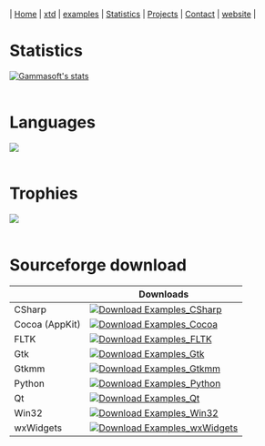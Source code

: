 | [Home](README.md) | [xtd](https://github.com/gammasoft71/xtd) | [examples](https://github.com/gammasoft71/examples) | [Statistics](statistics.md) | [Projects](https://sourceforge.net/u/gammasoft71) | [Contact](contact.md) | [website](https://gammasoft71.wixsite.com/gammasoft) |

# Statistics

<a href="https://github.com/gammasoft71">
  <img align="center" src="https://github-readme-stats.vercel.app/api?username=gammasoft71&show_icons=true&include_all_commits=true&show_icons=true&title_color=fff&icon_color=79ff97&text_color=9f9f9f&bg_color=151515" alt="Gammasoft's stats" />
</a>
<br><br>

# Languages

<a href="https://github.com/gammasoft71?tab=repositories">
  <img align="center" src="https://github-readme-stats.vercel.app/api/top-langs/?username=gammasoft71&layout=compact&show_icons=true&title_color=fff&icon_color=79ff97&text_color=9f9f9f&bg_color=151515" />
</a>
<br><br>

# Trophies

<a href="https://github.com/ryo-ma/github-profile-trophy">
  <img align="left" src="https://github-profile-trophy.vercel.app/?username=gammasoft71&theme=gruvbox" />
</a>
<br><br>

# Sourceforge download

|                | Downloads                                                                                                                                                               |
|----------------|-------------------------------------------------------------------------------------------------------------------------------------------------------------------------|
| CSharp         | [![Download Examples_CSharp](https://img.shields.io/sourceforge/dt/csharpexample.svg)](https://sourceforge.net/projects/csharpexample/files/latest/download)            |
| Cocoa (AppKit) | [![Download Examples_Cocoa](https://img.shields.io/sourceforge/dt/objectivecexamples.svg)](https://sourceforge.net/projects/objectivecexamples/files/latest/download)   |
| FLTK           | [![Download Examples_FLTK](https://img.shields.io/sourceforge/dt/fltkexamples.svg)](https://sourceforge.net/projects/fltkexamples/files/latest/download)                |
| Gtk            | [![Download Examples_Gtk](https://img.shields.io/sourceforge/dt/gtkexamples.svg)](https://sourceforge.net/projects/gtkexamples/files/latest/download)                   |
| Gtkmm          | [![Download Examples_Gtkmm](https://img.shields.io/sourceforge/dt/gtkmmexamples.svg)](https://sourceforge.net/projects/gtkmmexamples/files/latest/download)             |
| Python         | [![Download Examples_Python](https://img.shields.io/sourceforge/dt/pythonexample.svg)](https://sourceforge.net/projects/pythonexample/files/latest/download)            |
| Qt             | [![Download Examples_Qt](https://img.shields.io/sourceforge/dt/qtexample.svg)](https://sourceforge.net/projects/qtexample/files/latest/download)                        |
| Win32          | [![Download Examples_Win32](https://img.shields.io/sourceforge/dt/win32examples.svg)](https://sourceforge.net/projects/win32examples/files/latest/download)             |
| wxWidgets      | [![Download Examples_wxWidgets](https://img.shields.io/sourceforge/dt/wxwidgetsexamples.svg)](https://sourceforge.net/projects/wxwidgetsexamples/files/latest/download) |
